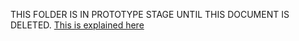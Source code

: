 THIS FOLDER IS IN PROTOTYPE STAGE UNTIL THIS DOCUMENT IS DELETED.
[This is explained here](https://www.youtube.com/watch?v=dQw4w9WgXcQ)
